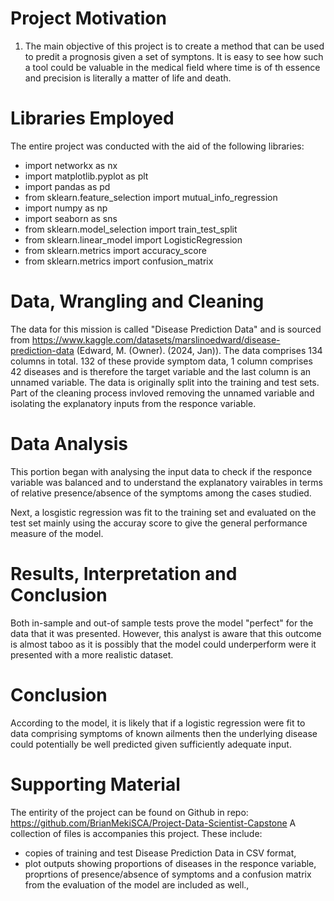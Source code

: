 

# Project Motivation
1. The main objective of this project is to create a method that can be used to predit a prognosis given a set of symptons.
It is easy to see how such a tool could be valuable in the medical field where time is of th essence and precision is literally a matter of life and death.

# Libraries Employed
The entire project was conducted with the aid of the following libraries:
* import networkx as nx
* import matplotlib.pyplot as plt
* import pandas as pd
* from sklearn.feature_selection import mutual_info_regression
* import numpy as np
* import seaborn as sns
* from sklearn.model_selection import train_test_split
* from sklearn.linear_model import LogisticRegression
* from sklearn.metrics import accuracy_score
* from sklearn.metrics import confusion_matrix

# Data, Wrangling and Cleaning
The data for this mission is called "Disease Prediction Data" and is sourced from https://www.kaggle.com/datasets/marslinoedward/disease-prediction-data (Edward, M. (Owner). (2024, Jan)). The data comprises 134 columns in total. 132 of these provide symptom data, 1 column comprises 42 diseases and is therefore the target variable and the last column is an unnamed variable. 
The data is originally split into the training and test sets.
Part of the cleaning process invloved removing the unnamed variable and isolating the explanatory inputs from the responce variable.
 
# Data Analysis
This portion began with analysing the input data to check if the responce variable was balanced and to understand the explanatory vairables in terms of relative presence/absence of the symptoms among the cases studied.

Next, a losgistic regression was fit to the training set and evaluated on the test set mainly using the accuray score to give the general performance measure of the model.

# Results, Interpretation and Conclusion
Both in-sample and out-of sample tests prove the model "perfect" for the data that it was presented. However, this analyst is aware that this outcome is almost taboo as it is possibly that the model could underperform were it presented with a more realistic dataset.

# Conclusion
According to the model, it is likely that if a logistic regression were fit to data comprising symptoms of known ailments then the underlying disease could potentially be well predicted given sufficiently adequate input. 

# Supporting Material
The entirity of the project can be found on Github in repo: https://github.com/BrianMekiSCA/Project-Data-Scientist-Capstone
A collection of files is accompanies this project. These include:
* copies of training and test Disease Prediction Data in CSV format,
* plot outputs showing proportions of diseases in the responce variable, proprtions of presence/absence of symptoms and a confusion matrix from the evaluation of the model are included as well.,
